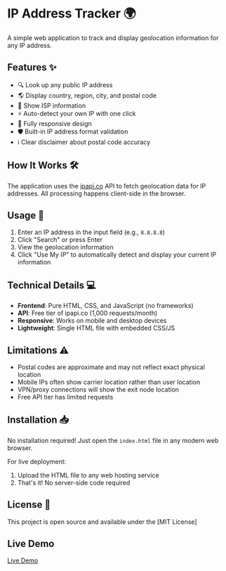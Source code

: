 # IP Address Tracker 🌍

A simple web application to track and display geolocation information for any IP address.

## Features ✨

- 🔍 Look up any public IP address
- 🌎 Display country, region, city, and postal code
- 📡 Show ISP information
- ⚡ Auto-detect your own IP with one click
- 📱 Fully responsive design
- 🛡️ Built-in IP address format validation
- ℹ️ Clear disclaimer about postal code accuracy

## How It Works 🛠️

The application uses the [ipapi.co](https://ipapi.co/) API to fetch geolocation data for IP addresses. All processing happens client-side in the browser.

## Usage 🚀

1. Enter an IP address in the input field (e.g., `8.8.8.8`)
2. Click "Search" or press Enter
3. View the geolocation information
4. Click "Use My IP" to automatically detect and display your current IP information

## Technical Details 💻

- **Frontend**: Pure HTML, CSS, and JavaScript (no frameworks)
- **API**: Free tier of ipapi.co (1,000 requests/month)
- **Responsive**: Works on mobile and desktop devices
- **Lightweight**: Single HTML file with embedded CSS/JS

## Limitations ⚠️

- Postal codes are approximate and may not reflect exact physical location
- Mobile IPs often show carrier location rather than user location
- VPN/proxy connections will show the exit node location
- Free API tier has limited requests

## Installation 📥

No installation required! Just open the `index.html` file in any modern web browser.

For live deployment:
1. Upload the HTML file to any web hosting service
2. That's it! No server-side code required

## License 📄

This project is open source and available under the [MIT License]

## Live Demo 

[Live Demo](https://your-username.github.io/ip-tracker/)
